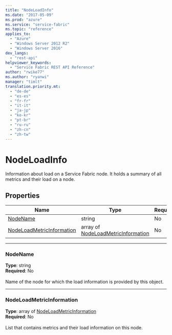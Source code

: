 ```yaml
---
title: "NodeLoadInfo"
ms.date: "2017-05-09"
ms.prod: "azure"
ms.service: "service-fabric"
ms.topic: "reference"
applies_to: 
  - "Azure"
  - "Windows Server 2012 R2"
  - "Windows Server 2016"
dev_langs: 
  - "rest-api"
helpviewer_keywords: 
  - "Service Fabric REST API Reference"
author: "rwike77"
ms.author: "ryanwi"
manager: "timlt"
translation.priority.mt: 
  - "de-de"
  - "es-es"
  - "fr-fr"
  - "it-it"
  - "ja-jp"
  - "ko-kr"
  - "pt-br"
  - "ru-ru"
  - "zh-cn"
  - "zh-tw"
---
```

# NodeLoadInfo

Information about load on a Service Fabric node. It holds a summary of all metrics and their load on a node.

## Properties
| Name | Type | Required |
| --- | --- | --- |
| [NodeName](#nodename) | string | No |
| [NodeLoadMetricInformation](#nodeloadmetricinformation) | array of [NodeLoadMetricInformation](sfclient-v56-model-nodeloadmetricinformation.md) | No |

____
### NodeName
__Type__: string <br/>
__Required__: No<br/>
<br/>
Name of the node for which the load information is provided by this object.

____
### NodeLoadMetricInformation
__Type__: array of [NodeLoadMetricInformation](sfclient-v56-model-nodeloadmetricinformation.md) <br/>
__Required__: No<br/>
<br/>
List that contains metrics and their load information on this node.
